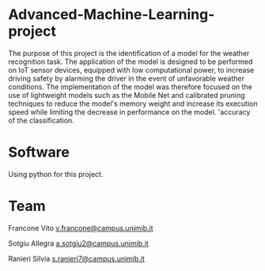 # Advanced-Machine-Learning-project

The purpose of this project is the identification of a model for the weather recognition task. The application of the model is designed to be performed on IoT sensor devices, equipped with low computational power, to increase driving safety by alarming the driver in the event of unfavorable weather conditions. The implementation of the model was therefore focused on the use of lightweight models such as the Mobile Net and calibrated pruning techniques to reduce the model's memory weight and increase its execution speed while limiting the decrease in performance on the model. 'accuracy of the classification.

# Software
Using python for this project.

# Team
Francone Vito v.francone@campus.unimib.it 

Sotgiu Allegra a.sotgiu2@campus.unimib.it 

Ranieri Silvia s.ranieri7@campus.unimib.it
